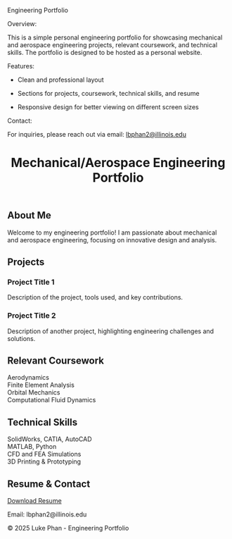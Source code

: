 Engineering Portfolio

Overview:

  This is a simple personal engineering portfolio for showcasing mechanical and aerospace engineering projects, relevant coursework, and technical skills. The portfolio is designed to be hosted as a personal website.

Features:

- Clean and professional layout

- Sections for projects, coursework, technical skills, and resume

- Responsive design for better viewing on different screen sizes

Contact:

For inquiries, please reach out via email: lbphan2@illinois.edu

<body>
    <header>
        <h1>Mechanical/Aerospace Engineering Portfolio</h1>
    </header>

<section>
        <h2>About Me</h2>
        <p>Welcome to my engineering portfolio! I am passionate about mechanical and aerospace engineering, focusing on innovative design and analysis.</p>
</section>
    
<section>
    <h2>Projects</h2>
    <div class="project">
        <h3>Project Title 1</h3>
        <p>Description of the project, tools used, and key contributions.</p>
    </div>
    <div class="project">
        <h3>Project Title 2</h3>
        <p>Description of another project, highlighting engineering challenges and solutions.</p>
    </div>
</section>
    
<section>
    <h2>Relevant Coursework</h2>
    <div class="course">Aerodynamics</div>
    <div class="course">Finite Element Analysis</div>
    <div class="course">Orbital Mechanics</div>
    <div class="course">Computational Fluid Dynamics</div>
</section>
    
<section>
    <h2>Technical Skills</h2>
    <div class="skill">SolidWorks, CATIA, AutoCAD</div>
    <div class="skill">MATLAB, Python</div>
    <div class="skill">CFD and FEA Simulations</div>
    <div class="skill">3D Printing & Prototyping</div>
</section>
    
<section>
    <h2>Resume & Contact</h2>
    <p><a href="#">Download Resume</a></p>
    <p>Email: lbphan2@illinois.edu</p>
</section>
    
<footer>
    <p>&copy; 2025 Luke Phan - Engineering Portfolio</p>
</footer>
</body>
